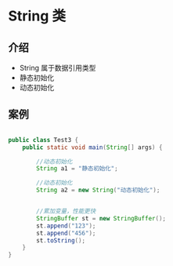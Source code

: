 # String 类

## 介绍

- String 属于数据引用类型
- 静态初始化
- 动态初始化


## 案例

``` java

public class Test3 {
    public static void main(String[] args) {

        //动态初始化
        String a1 = "静态初始化";

        //动态初始化
        String a2 = new String("动态初始化");


        //累加变量，性能更快
        StringBuffer st = new StringBuffer();
        st.append("123");
        st.append("456");
        st.toString();
    }
}


```
